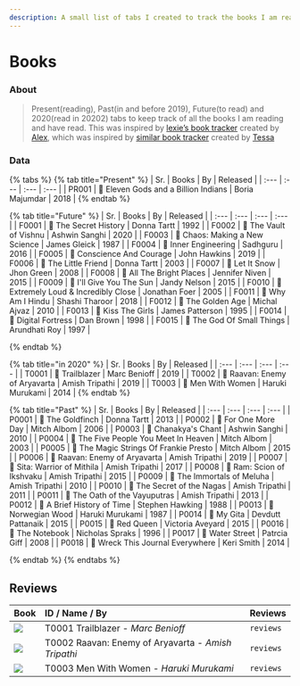 ```yaml
---
description: A small list of tabs I created to track the books I am reading.
---
```


# Books

### About

> Present\(reading\), Past\(in and before 2019\), Future\(to read\) and 2020\(read in 20202\) tabs to keep track of all the books I am reading and have read. This was inspired by [lexie’s book tracker](https://books.alexwlchan.net/) created by [Alex](https://alexwlchan.net/), which was inspired by [similar book tracker](http://tessa-books.glitch.me/) created by [Tessa](https://twitter.com/tessthornton)

### Data

{% tabs %}
{% tab title="Present" %}
| Sr. | Books | By | Released |
| :--- | :--- | :--- | :--- |
| PR001 | 📖 Eleven Gods and a Billion Indians | Boria Majumdar | 2018 |
{% endtab %}

{% tab title="Future" %}
| Sr. | Books | By | Released |
| :--- | :--- | :--- | :--- |
| F0001 | 📖 The Secret History | Donna Tartt | 1992 |
| F0002 | 📖 The Vault of Vishnu | Ashwin Sanghi | 2020 |
| F0003 | 📖 Chaos: Making a New Science | James Gleick | 1987 |
| F0004 | 📖 Inner Engineering | Sadhguru | 2016 |
| F0005 | 📖 Conscience And Courage | John Hawkins | 2019 |
| F0006 | 📖 The Little Friend | Donna Tartt | 2003 |
| F0007 | 📖 Let It Snow | Jhon Green | 2008 |
| F0008 | 📖 All The Bright Places | Jennifer Niven | 2015 |
| F0009 | 📖 I'll Give You The Sun | Jandy Nelson | 2015 |
| F0010 | 📖 Extremely Loud & Incredibly Close | Jonathan Foer | 2005 |
| F0011 | 📖 Why Am I Hindu | Shashi Tharoor | 2018 |
| F0012 | 📖 The Golden Age | Michal Ajvaz | 2010 |
| F0013 | 📖 Kiss The Girls | James Patterson | 1995 |
| F0014 | 📖 Digital Fortress | Dan Brown | 1998 |
| F0015 | 📖 The God Of Small Things | Arundhati Roy | 1997 |

{% endtab %}

{% tab title="in 2020" %}
| Sr. | Books | By | Released |
| :--- | :--- | :--- | :--- |
| T0001 | 📖 Trailblazer | Marc Benioff | 2019 |
| T0002 | 📖 Raavan: Enemy of Aryavarta | Amish Tripathi | 2019 |
| T0003 | 📖 Men With Women | Haruki Murukami | 2014 |
{% endtab %}

{% tab title="Past" %}
| Sr. | Books | By | Released |
| :--- | :--- | :--- | :--- |
| P0001 | 📖 The Goldfinch | Donna Tartt | 2013 |
| P0002 | 📖 For One More Day | Mitch Albom | 2006 |
| P0003 | 📖 Chanakya's Chant | Ashwin Sanghi | 2010 |
| P0004 | 📖 The Five People You Meet In Heaven | Mitch Albom | 2003 |
| P0005 | 📖 The Magic Strings Of Frankie Presto | Mitch Albom | 2015 |
| P0006 | 📖 Raavan: Enemy of Aryavarta | Amish Tripathi | 2019 |
| P0007 | 📖 Sita: Warrior of Mithila | Amish Tripathi | 2017 |
| P0008 | 📖 Ram: Scion of Ikshvaku | Amish Tripathi | 2015 |
| P0009 | 📖 The Immortals of Meluha | Amish Tripathi | 2010 |
| P0010 | 📖 The Secret of the Nagas | Amish Tripathi | 2011 |
| P0011 | 📖 The Oath of the Vayuputras | Amish Tripathi | 2013 |
| P0012 | 📖 A Brief History of Time | Stephen Hawking | 1988 |
| P0013 | 📖 Norwegian Wood | Haruki Murukami | 1987 |
| P0014 | 📖 My Gita | Devdutt Pattanaik | 2015 |
| P0015 | 📖 Red Queen | Victoria Aveyard | 2015 |
| P0016 | 📖 The Notebook | Nicholas Spraks | 1996 |
| P0017 | 📖 Water Street | Patrcia  Giff | 2008 |
| P0018 | 📖 Wreck This Journal Everywhere | Keri Smith | 2014 |

{% endtab %}
{% endtabs %}

## Reviews

| Book | ID / Name / By | Reviews |
| :--- | :--- | :--- |
| ![](https://images1.penguinrandomhouse.com/cover/9781984825193) | T0001   Trailblazer   - _Marc Benioff_ | `reviews` |
| ![](https://images-na.ssl-images-amazon.com/images/I/51hnUhkqpOL.jpg) | T0002   Raavan: Enemy   of Aryavarta    - _Amish Tripathi_ | `reviews` |
| ![](https://images-na.ssl-images-amazon.com/images/I/41gvt%2BSNErL._SX322_BO1,204,203,200_.jpg) | T0003   Men With    Women    - _Haruki Murukami_ | `reviews` |

